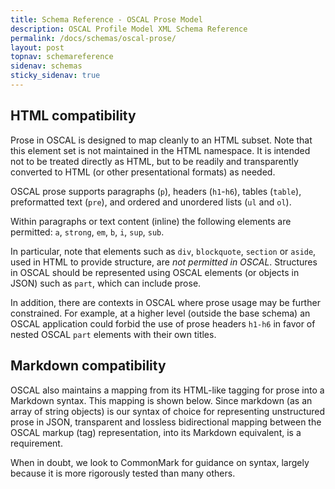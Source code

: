 ```yaml
---
title: Schema Reference - OSCAL Prose Model
description: OSCAL Profile Model XML Schema Reference
permalink: /docs/schemas/oscal-prose/
layout: post
topnav: schemareference
sidenav: schemas
sticky_sidenav: true
---
```


## HTML compatibility

Prose in OSCAL is designed to map cleanly to an HTML subset. Note that this element set is not maintained in the HTML namespace. It is intended not to be treated directly as HTML, but to be readily and transparently converted to HTML (or other presentational formats) as needed.

OSCAL prose supports paragraphs (`p`), headers (`h1`-`h6`), tables (`table`), preformatted text (`pre`), and ordered and unordered lists (`ul` and `ol`).

Within paragraphs or text content (inline) the following elements are permitted: `a`, `strong`, `em`, `b`, `i`, `sup`, `sub`.

In particular, note that elements such as `div`, `blockquote`, `section` or `aside`, used in HTML to provide structure, are *not permitted in OSCAL*. Structures in OSCAL should be represented using OSCAL elements (or objects in JSON) such as `part`, which can include prose.

In addition, there are contexts in OSCAL where prose usage may be further constrained. For example, at a higher level (outside the base schema) an OSCAL application could forbid the use of prose headers `h1-h6` in favor of nested OSCAL `part` elements with their own titles.

## Markdown compatibility

OSCAL also maintains a mapping from its HTML-like tagging for prose into a Markdown syntax. This mapping is shown below. Since markdown (as an array of string objects) is our syntax of choice for representing unstructured prose in JSON, transparent and lossless bidirectional mapping between the OSCAL markup (tag) representation, into its Markdown equivalent, is a requirement.

When in doubt, we look to CommonMark for guidance on syntax, largely because it is more rigorously tested than many others.

